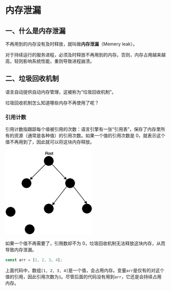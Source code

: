 # 内存泄漏

## 一、什么是内存泄漏

不再用到的内存没有及时释放，就叫做**内存泄漏**（Memery leak）。

对于持续运行的服务进程，必须及时释放不再用到的内存。否则，内存占用越来越高，轻则影响系统性能，重则导致进程崩溃。

## 二、垃圾回收机制

语言自动提供自动内存管理，这被称为“垃圾回收机制”。

垃圾回收机制怎么知道哪些内存不再使用了呢？

### 引用计数

引用计数指跟踪每个值被引用的次数：语言引擎有一张“引用表”，保存了内存里所有的资源（通常是各种值）的引用次数。如果一个值的引用次数是 0，就表示这个值不再用到了，因此就可以将这块内存释放。

![引用计数](./img/引用计数.jpg)

如果一个值不再需要了，引用数却不为 0，垃圾回收机制无法释放这块内存，从而导致内存泄漏。

```javascript
const arr = [1, 2, 3, 4];
```

上面代码中，数组`[1, 2, 3, 4]`是一个值，会占用内存。变量`arr`是仅有的对这个值的引用，因此引用次数为`1`。尽管后面的代码没有用到`arr`，它还是会持续占用内存。



